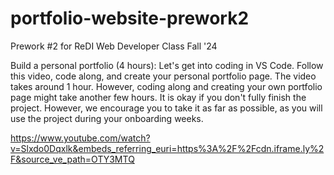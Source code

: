 # portfolio-website-prework2
Prework #2 for ReDI Web Developer Class Fall '24

Build a personal portfolio (4 hours): Let's get into coding in VS Code. Follow this video, code along, and create your personal portfolio page. The video takes around 1 hour. However, coding along and creating your own portfolio page might take another few hours. It is okay if you don't fully finish the project. However, we encourage you to take it as far as possible, as you will use the project during your onboarding weeks. 

https://www.youtube.com/watch?v=Slxdo0Dqxlk&embeds_referring_euri=https%3A%2F%2Fcdn.iframe.ly%2F&source_ve_path=OTY3MTQ
